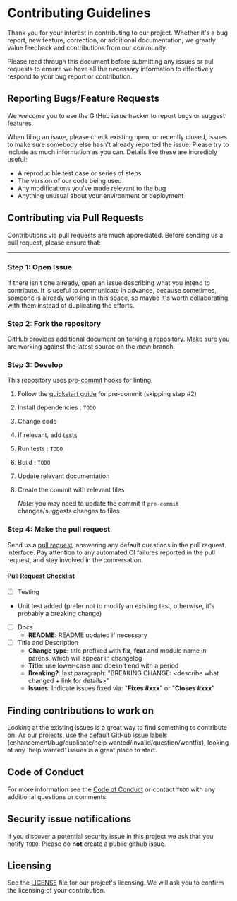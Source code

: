 # Contributing Guidelines

Thank you for your interest in contributing to our project.
Whether it's a bug report, new feature, correction, or additional
documentation, we greatly value feedback and contributions from our community.

Please read through this document before submitting any
issues or pull requests to ensure we have all the necessary
information to effectively respond to your bug report or contribution.

## Reporting Bugs/Feature Requests

We welcome you to use the GitHub issue tracker to report bugs or suggest features.

When filing an issue, please check existing open, or recently closed,
issues to make sure somebody else hasn't already
reported the issue.
Please try to include as much information as you can. Details like these are incredibly useful:

- A reproducible test case or series of steps
- The version of our code being used
- Any modifications you've made relevant to the bug
- Anything unusual about your environment or deployment

## Contributing via Pull Requests

Contributions via pull requests are much appreciated. Before sending us a pull request, please ensure that:

---

### Step 1: Open Issue

If there isn't one already, open an issue describing what you intend to contribute.
It is useful to communicate in advance, because sometimes, someone is already working in this space,
so maybe it's worth collaborating with them instead of duplicating the efforts.

### Step 2: Fork the repository

GitHub provides additional document on [forking a repository](https://help.github.com/articles/fork-a-repo/).
Make sure you are working against the latest source on the _main_ branch.

### Step 3: Develop

This repository uses [pre-commit](https://pre-commit.com/) hooks for linting.

1. Follow the [quickstart guide](https://pre-commit.com/#quick-start) for pre-commit (skipping step #2)
1. Install dependencies : `TODO`
1. Change code
1. If relevant, add [tests](./test/)
1. Run tests : `TODO`
1. Build : `TODO`
1. Update relevant documentation
1. Create the commit with relevant files

   _Note:_ you may need to update the commit if `pre-commit` changes/suggests changes to files

### Step 4: Make the pull request

Send us a [pull request](https://help.github.com/articles/creating-a-pull-request/),
answering any default questions in the pull request interface.
Pay attention to any automated CI failures reported in the pull request, and stay involved in the conversation.

#### Pull Request Checklist

- [ ] Testing
- Unit test added (prefer not to modify an existing test, otherwise,
    it's probably a breaking change)
- [ ] Docs
  - **README**: README updated if necessary
- [ ] Title and Description
  - **Change type**: title prefixed with **fix**, **feat** and module name in parens, which will appear in changelog
  - **Title**: use lower-case and doesn't end with a period
  - **Breaking?**: last paragraph: "BREAKING CHANGE: \<describe what changed + link for details\>"
  - **Issues**: Indicate issues fixed via: "**Fixes #xxx**" or "**Closes #xxx**"

## Finding contributions to work on

Looking at the existing issues is a great way to find something to contribute on.
As our projects, use the default GitHub issue labels (enhancement/bug/duplicate/help wanted/invalid/question/wontfix),
looking at any 'help wanted' issues is a great place to start.

## Code of Conduct

For more information see the [Code of Conduct](./CODE_OF_CONDUCT.md) or contact
`TODO` with any additional questions or comments.

## Security issue notifications

If you discover a potential security issue in this project we ask that you notify `TODO`.
Please do **not** create a public github issue.

## Licensing

See the [LICENSE](LICENSE) file for our project's licensing. We will ask you to confirm the licensing of your contribution.

